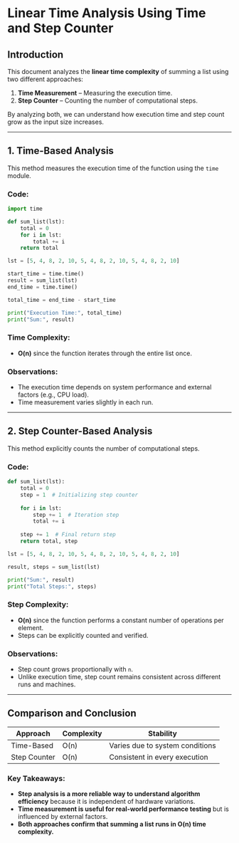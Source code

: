# Linear Time Analysis Using Time and Step Counter

## Introduction

This document analyzes the **linear time complexity** of summing a list using two different approaches:
1. **Time Measurement** – Measuring the execution time.
2. **Step Counter** – Counting the number of computational steps.

By analyzing both, we can understand how execution time and step count grow as the input size increases.

---

## 1. Time-Based Analysis

This method measures the execution time of the function using the `time` module.

### Code:

```python
import time

def sum_list(lst):
    total = 0
    for i in lst:
        total += i
    return total

lst = [5, 4, 8, 2, 10, 5, 4, 8, 2, 10, 5, 4, 8, 2, 10]

start_time = time.time()
result = sum_list(lst)
end_time = time.time()

total_time = end_time - start_time

print("Execution Time:", total_time)
print("Sum:", result)
```

### Time Complexity:
- **O(n)** since the function iterates through the entire list once.

### Observations:
- The execution time depends on system performance and external factors (e.g., CPU load).
- Time measurement varies slightly in each run.

---

## 2. Step Counter-Based Analysis

This method explicitly counts the number of computational steps.

### Code:

```python
def sum_list(lst):
    total = 0
    step = 1  # Initializing step counter
    
    for i in lst:
        step += 1  # Iteration step
        total += i
    
    step += 1  # Final return step
    return total, step

lst = [5, 4, 8, 2, 10, 5, 4, 8, 2, 10, 5, 4, 8, 2, 10]

result, steps = sum_list(lst)

print("Sum:", result)
print("Total Steps:", steps)
```

### Step Complexity:
- **O(n)** since the function performs a constant number of operations per element.
- Steps can be explicitly counted and verified.

### Observations:
- Step count grows proportionally with `n`.
- Unlike execution time, step count remains consistent across different runs and machines.

---

## Comparison and Conclusion

| Approach | Complexity | Stability |
|----------|------------|------------|
| Time-Based | O(n) | Varies due to system conditions |
| Step Counter | O(n) | Consistent in every execution |

### Key Takeaways:
- **Step analysis is a more reliable way to understand algorithm efficiency** because it is independent of hardware variations.
- **Time measurement is useful for real-world performance testing** but is influenced by external factors.
- **Both approaches confirm that summing a list runs in O(n) time complexity.**
